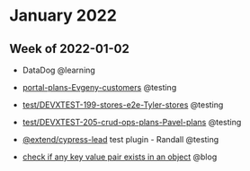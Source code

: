 # January 2022

  

## Week of 2022-01-02

  

- DataDog @learning

- [portal-plans-Evgeny-customers](https://github.com/helloextend/client/pull/2924#event-5826383731) @testing

- [test/DEVXTEST-199-stores-e2e-Tyler-stores](https://github.com/helloextend/node-core/pull/7025) @testing

- [test/DEVXTEST-205-crud-ops-plans-Pavel-plans](https://github.com/helloextend/node-core/pull/7038#issuecomment-1005362342) @testing

- [@extend/cypress-lead](https://github.com/helloextend/cypress-lead) test plugin - Randall @testing

- [check if any key value pair exists in an object](https://www.youtube.com/watch?v=lVv9kikEbd8&t=1s) @blog